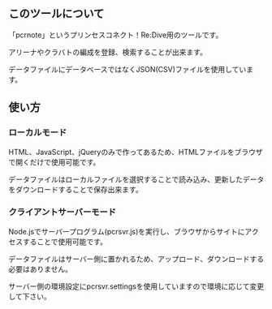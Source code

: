 ## このツールについて

「pcrnote」というプリンセスコネクト！Re:Dive用のツールです。

アリーナやクラバトの編成を登録、検索することが出来ます。

データファイルにデータベースではなくJSON(CSV)ファイルを使用しています。

## 使い方

### ローカルモード

HTML、JavaScript、jQueryのみで作ってあるため、HTMLファイルをブラウザで開くだけで使用可能です。

データファイルはローカルファイルを選択することで読み込み、更新したデータをダウンロードすることで保存出来ます。

### クライアントサーバーモード

Node.jsでサーバープログラム(pcrsvr.js)を実行し、ブラウザからサイトにアクセスすることで使用可能です。

データファイルはサーバー側に置かれるため、アップロード、ダウンロードする必要はありません。

サーバー側の環境設定にpcrsvr.settingsを使用していますので環境に応じて変更して下さい。
